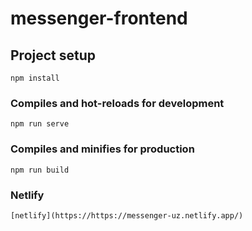 # messenger-frontend

## Project setup
```
npm install
```

### Compiles and hot-reloads for development
```
npm run serve
```

### Compiles and minifies for production
```
npm run build
```
### Netlify 
```
[netlify](https://https://messenger-uz.netlify.app/)
```